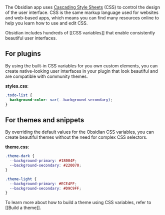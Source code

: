 The Obsidian app uses [Cascading Style Sheets](https://en.wikipedia.org/wiki/CSS) (CSS) to control the design of the user interface. CSS is the same markup language used for websites and web-based apps, which means you can find many resources online to help you learn how to use and edit CSS.

Obsidian includes hundreds of [[CSS variables]] that enable consistently beautiful user interfaces.

## For plugins

By using the built-in CSS variables for you own custom elements, you can create native-looking user interfaces in your plugin that look beautiful and are compatible with community themes.

**styles.css**:

```css
.todo-list {
  background-color: var(--background-secondary);
}
```

## For themes and snippets

By overriding the default values for the Obsidian CSS variables, you can create beautiful themes without the need for complex CSS selectors.

**theme.css**:

```css
.theme-dark {
  --background-primary: #18004F;
  --background-secondary: #220070;
}

.theme-light {
  --background-primary: #ECE4FF;
  --background-secondary: #D9C9FF;
}
```

To learn more about how to build a theme using CSS variables, refer to [[Build a theme]].